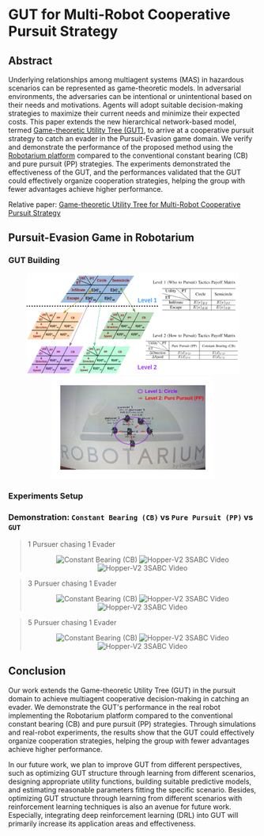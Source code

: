 # GUT for Multi-Robot Cooperative Pursuit Strategy

## Abstract
Underlying relationships among multiagent systems (MAS) in hazardous scenarios can be represented as game-theoretic models. In adversarial environments, the adversaries can be intentional or unintentional based on their needs and motivations. Agents will adopt suitable decision-making strategies to maximize their current needs and minimize their expected costs. This paper extends the new hierarchical network-based model, termed [Game-theoretic Utility Tree (GUT)](https://arxiv.org/abs/2004.10950), to arrive at a cooperative pursuit strategy to catch an evader in the Pursuit-Evasion game domain. We verify and demonstrate the performance of the proposed method using the [Robotarium platform](https://www.robotarium.gatech.edu/) compared to the conventional constant bearing (CB) and pure pursuit (PP) strategies. The experiments demonstrated the effectiveness of the GUT, and the performances validated that the GUT could effectively organize cooperation strategies, helping the group with fewer advantages achieve higher performance.

Relative paper: [Game-theoretic Utility Tree for Multi-Robot Cooperative Pursuit Strategy](https://github.com/RickYang2016/Gut-Pursuit-Domain-Robotarium-ISR2022/blob/main/Gut-Pursuit-Domain-Robotarium-ISR2022Paper.pdf)

## Pursuit-Evasion Game in Robotarium
### GUT Building
<div align = center>
<img src="https://github.com/RickYang2016/Gut-Pursuit-Domain-Robotarium-ISR2022/blob/main/figures/GUT-PE-overview.png" height="205" alt="Hopper-V2 3SABC"><img src="https://github.com/RickYang2016/Gut-Pursuit-Domain-Robotarium-ISR2022/blob/main/figures/gut_pursuit_overview.png" height="205" alt="Hopper-V2 3SABC Video"/>
</div>

### Experiments Setup


### Demonstration: `Constant Bearing (CB)` vs `Pure Pursuit (PP)` vs `GUT`
> 1 Pursuer chasing 1 Evader 
    <div align = center>
    <img src="https://github.com/RickYang2016/Gut-Pursuit-Domain-Robotarium-ISR2022/blob/main/figures/pursuit_game_1vs1_cb.gif" height="133" title="Constant Bearing (CB)">   <img src="https://github.com/RickYang2016/Gut-Pursuit-Domain-Robotarium-ISR2022/blob/main/figures/pursuit_game_1vs1_pp.gif" height="133" alt="Hopper-V2 3SABC Video">      <img src="https://github.com/RickYang2016/Gut-Pursuit-Domain-Robotarium-ISR2022/blob/main/figures/gut_pursuit_game_1vs1.gif" height="133" alt="Hopper-V2 3SABC Video"/>
    </div>
    
> 3 Pursuer chasing 1 Evader 
    <div align = center>
    <img src="https://github.com/RickYang2016/PhD-Dissertation-SASS/blob/main/figures/cb.gif" height="133" title="Constant Bearing (CB)">   <img src="https://github.com/RickYang2016/PhD-Dissertation-SASS/blob/main/figures/pp.gif" height="133" alt="Hopper-V2 3SABC Video">      <img src="https://github.com/RickYang2016/PhD-Dissertation-SASS/blob/main/figures/gut_pursuit.gif" height="133" alt="Hopper-V2 3SABC Video"/>
    </div>
    
> 5 Pursuer chasing 1 Evader 
    <div align = center>
    <img src="https://github.com/RickYang2016/PhD-Dissertation-SASS/blob/main/figures/cb.gif" height="133" title="Constant Bearing (CB)">   <img src="https://github.com/RickYang2016/PhD-Dissertation-SASS/blob/main/figures/pp.gif" height="133" alt="Hopper-V2 3SABC Video">      <img src="https://github.com/RickYang2016/PhD-Dissertation-SASS/blob/main/figures/gut_pursuit.gif" height="133" alt="Hopper-V2 3SABC Video"/>
    </div>

## Conclusion

Our work extends the Game-theoretic Utility Tree (GUT) in the pursuit domain to achieve multiagent cooperative decision-making in catching an evader. We demonstrate the GUT's performance in the real robot implementing the Robotarium platform compared to the conventional constant bearing (CB) and pure pursuit (PP) strategies. Through simulations and real-robot experiments, the results show that the GUT could effectively organize cooperation strategies, helping the group with fewer advantages achieve higher performance.

In our future work, we plan to improve GUT from different perspectives, such as optimizing GUT structure through learning from different scenarios, designing appropriate utility functions, building suitable predictive models, and estimating reasonable parameters fitting the specific scenario. Besides, optimizing GUT structure through learning from different scenarios with reinforcement learning techniques is also an avenue for future work. Especially, integrating deep reinforcement learning (DRL) into GUT will primarily increase its application areas and effectiveness.
